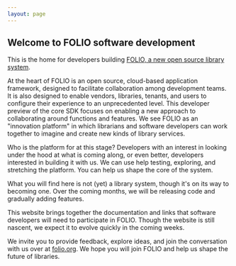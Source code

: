 ```yaml
---
layout: page
---
```


## Welcome to FOLIO software development

This is the home for developers building [FOLIO, a new open source library
system](https://www.folio.org/).

At the heart of FOLIO is an open source, cloud-based application framework,
designed to facilitate collaboration among development teams.  It is also
designed to enable vendors, libraries, tenants, and users to configure their
experience to an unprecedented level.  This developer preview of the core SDK
focuses on enabling a new approach to collaborating around functions and
features.  We see FOLIO as an "innovation platform" in which librarians and
software developers can work together to imagine and create new kinds of
library services.

Who is the platform for at this stage?  Developers with an interest in looking
under the hood at what is coming along, or even better, developers interested
in building it with us.  We can use help testing, exploring, and stretching the
platform.  You can help us shape the core of the system.

What you will find here is not (yet) a library system, though it's on its way
to becoming one.  Over the coming months, we will be releasing code and
gradually adding features.

This website brings together the documentation and links that software
developers will need to participate in FOLIO.  Though the website is still
nascent, we expect it to evolve quickly in the coming weeks.

We invite you to provide feedback, explore ideas, and join the conversation
with us over at [folio.org](https://www.folio.org/).  We hope you will join
FOLIO and help us shape the future of libraries.

